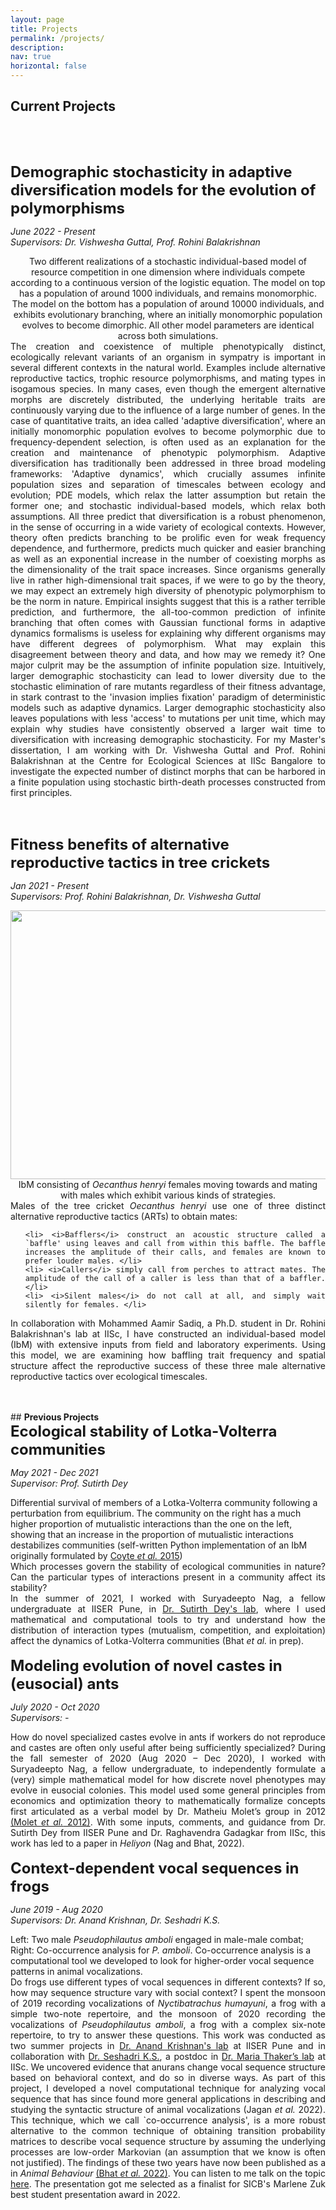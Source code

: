 ```yaml
---
layout: page
title: Projects
permalink: /projects/
description: 
nav: true
horizontal: false
---
```


## <b> Current Projects </b>
<br>

<b> <font size="5">  
Demographic stochasticity in adaptive diversification models for the evolution of polymorphisms
</font>  </b> 

<i> June 2022 - Present <br>
Supervisors: Dr. Vishwesha Guttal, Prof. Rohini Balakrishnan</i>

<div class="row">
    <div class="col-sm mt-3 mt-md-0" style="text-align: center">
        <img class="img-fluid rounded z-depth-1" src="/assets/img/evolutionary_branching.png" alt="" title="" />
    </div>
</div>
<div class="caption" style="text-align: center">
Two different realizations of a stochastic individual-based model of resource competition in one dimension where individuals compete according to a continuous version of the logistic equation. The model on top has a population of around 1000 individuals, and remains monomorphic. The model on the bottom has a population of around 10000 individuals, and exhibits evolutionary branching, where an initially monomorphic population evolves to become dimorphic. All other model parameters are identical across both simulations.
</div>

<div style="text-align: justify">
The creation and coexistence of multiple phenotypically distinct, ecologically relevant variants of an organism in sympatry is important in several different contexts in the natural world. Examples include alternative reproductive tactics, trophic resource polymorphisms, and mating types in isogamous species. In many cases, even though the emergent alternative morphs are discretely distributed, the underlying heritable traits are continuously varying due to the influence of a large number of genes. In the case of quantitative traits, an idea called 'adaptive diversification', where an initially monomorphic population evolves to become polymorphic due to frequency-dependent selection, is often used as an explanation for the creation and maintenance of phenotypic polymorphism. Adaptive diversification has traditionally been addressed in three broad modeling frameworks: 'Adaptive dynamics', which crucially assumes infinite population sizes and separation of timescales between ecology and evolution; PDE models, which relax the latter assumption but retain the former one; and stochastic individual-based models, which relax both assumptions. All three predict that diversification is a robust phenomenon, in the sense of occurring in a wide variety of ecological contexts. However, theory often predicts branching to be prolific even for weak frequency dependence, and furthermore, predicts much quicker and easier branching as well as an exponential increase in the number of coexisting morphs as the dimensionality of the trait space increases. Since organisms generally live in rather high-dimensional trait spaces, if we were to go by the theory, we may expect an extremely high diversity of phenotypic polymorphism to be the norm in nature. Empirical insights suggest that this is a rather terrible prediction, and furthermore, the all-too-common prediction of infinite branching that often comes with Gaussian functional forms in adaptive dynamics formalisms is useless for explaining why different organisms may have different degrees of polymorphism. What may explain this disagreement between theory and data, and how may we remedy it? One major culprit may be the assumption of infinite population size. Intuitively, larger demographic stochasticity can lead to lower diversity due to the stochastic elimination of rare mutants regardless of their fitness advantage, in stark contrast to the 'invasion implies fixation' paradigm of deterministic models such as adaptive dynamics. Larger demographic stochasticity also leaves populations with less 'access' to mutations per unit time, which may explain why studies have consistently observed a larger wait time to diversification with increasing demographic stochasticity. For my Master's dissertation, I am working with Dr. Vishwesha Guttal and Prof. Rohini Balakrishnan at the Centre for Ecological Sciences at IISc Bangalore to investigate the expected number of distinct morphs that can be harbored in a finite population using stochastic birth-death processes constructed from first principles.
<!---
Discrete phenotypic polymorphisms, where individuals of a single species are present in more than one distinct phenotype, are ubiquitous in nature. These polymorphisms occur in ecologically important scenarios such as mate choice (alternative reproductive tactics) and foraging (trophic resource polymorphisms). Evolutionary branching, the phenomenon of diversification of an initially monomorphic population due to frequency-dependent selection, is a useful framework in which to study the evolution and maintenance of discrete polymorphisms. Studying the factors affecting the diversity of polymorphisms maintained in a system could in turn could provide more general insights into the role of frequency-dependent selection in speciation and the creation and maintenance of biodiversity. Evolutionary branching has historically been examined through the lens of adaptive dynamics, a certain off-shoot of evolutionary game theory which allows for continuously varying strategies and non-linear payoff functions between strategies (Corresponding to nonlinear games such as playing-the-field games in EGT). A well-known theoretical result relating to the concept of limiting similarity dictates that in the context of resource competition, populations in which the trait space has more dimensions generally harbour more polymorphisms at equilibrium. However, this result has been formulated in the infinite species limit, whereas in real life, demographic stochasticity plays an important role. For my Master's dissertation, I am working with Dr. Vishwesha Guttal and Dr. Rohini Balakrishnan at the Indian Institute of Science (IISc), where I wish to examine the interplay between demographic stochasticity (population size) and dimensionality of the trait space in determining the expected diversity of polymorphisms in populations of competing individuals.
--->
</div>

<br>


<b> <font size="5">  
Fitness benefits of alternative reproductive tactics in tree crickets
</font>  </b> 

<i> Jan 2021 - Present <br>
Supervisors: Prof. Rohini Balakrishnan, Dr. Vishwesha Guttal</i>

<div class="row">
    <div class="col-sm mt-3 mt-md-0" style="text-align: center">
        <img class="img-fluid rounded z-depth-1" width = "700" height = "430" src="/assets/img/cricket_IbM.gif" alt="" title="" />
    </div>                                              
</div>
<div class="caption" style="text-align: center">
   IbM consisting of <i>Oecanthus henryi</i> females moving towards and mating with males which exhibit various kinds of strategies.
</div>

<div style="text-align: justify">
Males of the tree cricket <i>Oecanthus henryi</i> use one of three distinct alternative reproductive tactics (ARTs) to obtain mates:

<ul>

    <li> <i>Bafflers</i> construct an acoustic structure called a `baffle' using leaves and call from within this baffle. The baffle increases the amplitude of their calls, and females are known to prefer louder males. </li>
    <li> <i>Callers</i> simply call from perches to attract mates. The amplitude of the call of a caller is less than that of a baffler. </li>
    <li> <i>Silent males</i> do not call at all, and simply wait silently for females. </li>
</ul>
 
In collaboration with Mohammed Aamir Sadiq, a Ph.D. student in Dr. Rohini Balakrishnan's lab at IISc, I have constructed an individual-based model (IbM) with extensive inputs from field and laboratory experiments. Using this model, we are examining how baffling trait frequency and spatial structure affect the reproductive success of these three male alternative reproductive tactics over ecological timescales.
</div>

<br>
<br>
## <b> Previous Projects </b>
<br>
<b> <font size="5">  
Ecological stability of Lotka-Volterra communities
</font>  </b> 

<i> May 2021 - Dec 2021 <br>
Supervisor: Prof. Sutirth Dey </i>


<div class="row">
    <div class="col-sm mt-3 mt-md-0">
        <img class="img-fluid rounded z-depth-1" src="/assets/img/bacteria.png" alt="" title="" />
    </div>
</div>
<div class="caption">
    Differential survival of members of a Lotka-Volterra community following a perturbation from equilibrium. The community on the right has a much higher proportion of mutualistic interactions than the one on the left, showing that an increase in the proportion of mutualistic interactions destabilizes communities (self-written Python implementation of an IbM originally formulated by <a href = "https://science.sciencemag.org/content/350/6261/663.abstract">Coyte <i>et al.</i> 2015</a>)
</div>

<div style="text-align: justify">
Which processes govern the stability of ecological communities in nature? Can the particular types of interactions present in a community affect its stability?<br>
In the summer of 2021, I worked with Suryadeepto Nag, a fellow undergraduate at IISER Pune, in <a href = "https://sites.google.com/a/acads.iiserpune.ac.in/sdlab/pbl-iiser-p">Dr. Sutirth Dey's lab</a>, where I used mathematical and computational tools to try and understand how the distribution of interaction types (mutualism, competition, and exploitation) affect the dynamics of Lotka-Volterra communities (Bhat <i>et al.</i> in prep).

</div>
<br>
<b> <font size="5">  
Modeling evolution of novel castes in (eusocial) ants
</font>  </b>

<i> July 2020 - Oct 2020 <br>
Supervisors: - </i>
<div style="text-align: justify">
How do novel specialized castes evolve in ants if workers do not reproduce and castes are often only useful after being sufficiently specialized? During the fall semester of 2020 (Aug 2020 – Dec 2020), I worked with Suryadeepto Nag, a fellow undergraduate, to independently formulate a (very) simple mathematical model for how discrete novel phenotypes may evolve in eusocial colonies. This model used some general principles from economics and optimization theory to mathematically formalize concepts first articulated as a verbal model by Dr. Matheiu Molet’s group in 2012 <a href='https://www.journals.uchicago.edu/doi/10.1086/667368'>(Molet <i>et al.</i> 2012)</a>. With some inputs, comments, and guidance from Dr. Sutirth Dey from IISER Pune and Dr. Raghavendra Gadagkar from IISc, this work has led to a paper in <i>Heliyon</i> (Nag and Bhat, 2022).
</div>
<br>
<b> <font size="5">  
Context-dependent vocal sequences in frogs
</font>  </b>

<i> June 2019 - Aug 2020 <br>
Supervisors: Dr. Anand Krishnan, Dr. Seshadri K.S.</i>

<div class="row">
    <div class="col-sm mt-3 mt-md-0">
        <img class="img-fluid rounded z-depth-1" src="/assets/img/pseudophilautus.png" alt="" title="" />
    </div>
</div>
<div class="caption" style="text-align: left">
   Left: Two male <i>Pseudophilautus amboli</i> engaged in male-male combat; Right: Co-occurrence analysis for <i>P. amboli</i>. Co-occurrence analysis is a computational tool we developed to look for higher-order vocal sequence patterns in animal vocalizations.
</div>
<div style="text-align: justify">
Do frogs use different types of vocal sequences in different contexts? If so, how may sequence structure vary with social context? I spent the monsoon of 2019 recording vocalizations of <i>Nyctibatrachus humayuni</i>, a frog with a simple two-note repertoire, and the monsoon of 2020 recording the vocalizations of <i>Pseudophilautus amboli</i>, a frog with a complex six-note repertoire, to try to answer these questions. This work was conducted as two summer projects in
 <a href = "https://sites.google.com/view/eceb-lab/home">Dr. Anand Krishnan's lab</a> at IISER Pune and in collaboration with <a href = "http://seshadriks.weebly.com/">Dr. Seshadri K.S.</a>, a postdoc in <a href = "https://mariathaker.weebly.com/">Dr. Maria Thaker’s lab</a> at IISc. We uncovered evidence that anurans change vocal sequence structure based on behavioral context, and do so in diverse ways. As part of this project, I developed a novel computational technique for analyzing vocal sequence that has since found more general applications in describing and studying the syntactic structure of animal vocalizations (Jagan <i>et al.</i> 2022). This technique, which we call `co-occurrence analysis', is a more robust alternative to the common technique of obtaining transition probability matrices to describe vocal sequence structure by assuming the underlying processes are low-order Markovian (an assumption that we know is often not justified). The findings of these two years have now been published as a in <i>Animal Behaviour</i> <a href='https://doi.org/10.1016/j.anbehav.2021.12.004'>(Bhat <i>et al.</i> 2022)</a>. You can listen to me talk on the topic <a href = 'https://www.youtube.com/watch?v=QCsX88lTaos'>here</a>. The presentation got me selected as a finalist for SICB's Marlene Zuk best student presentation award in 2022.
</div>



